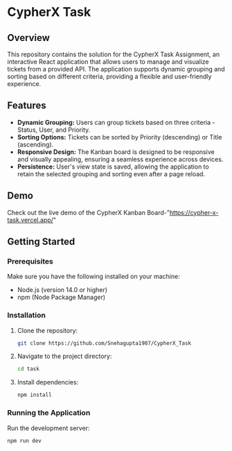 # CypherX Task

## Overview

This repository contains the solution for the CypherX Task Assignment, an interactive React application that allows users to manage and visualize tickets from a provided API. The application supports dynamic grouping and sorting based on different criteria, providing a flexible and user-friendly experience.

## Features

- **Dynamic Grouping:** Users can group tickets based on three criteria - Status, User, and Priority.
- **Sorting Options:** Tickets can be sorted by Priority (descending) or Title (ascending).
- **Responsive Design:** The Kanban board is designed to be responsive and visually appealing, ensuring a seamless experience across devices.
- **Persistence:** User's view state is saved, allowing the application to retain the selected grouping and sorting even after a page reload.

## Demo

Check out the live demo of the CypherX Kanban Board-"https://cypher-x-task.vercel.app/"

## Getting Started

### Prerequisites

Make sure you have the following installed on your machine:

- Node.js (version 14.0 or higher)
- npm (Node Package Manager)

### Installation

1. Clone the repository:

    ```bash
    git clone https://github.com/Snehagupta1907/CypherX_Task
    ```

2. Navigate to the project directory:

    ```bash
    cd task
    ```

3. Install dependencies:

    ```bash
    npm install
    ```

### Running the Application

Run the development server:

```bash
npm run dev
